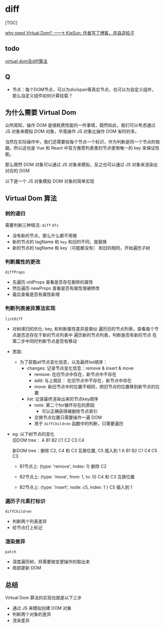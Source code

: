 # diff
[TOC]

[why need Virtual Dom? ---> KieSun: 作者写了博客，并自造轮子](https://github.com/KieSun/My-wheels/tree/master/Virtual%20Dom)

## todo
[virtual dom及diff算法](https://github.com/HolyZheng/holyZheng-blog/issues/14)

##  Q
- 节点：每个DOM节点，可以为div/span等真实节点，也可以为自定义组件，那么自定义组件如何计算挂载？

## 为什么需要 Virtual Dom
众所周知，操作 DOM 是很耗费性能的一件事情，既然如此，我们可以考虑通过 JS 对象来模拟 DOM 对象，毕竟操作 JS 对象比操作 DOM 省时的多。

当然在实际操作中，我们还需要给每个节点一个标识，作为判断是同一个节点的依据。所以这也是 Vue 和 React 中官方推荐列表里的节点使用唯一的 key 来保证性能。

那么既然 DOM 对象可以通过 JS 对象来模拟，反之也可以通过 JS 对象来渲染出对应的 DOM

以下是一个 JS 对象模拟 DOM 对象的简单实现

## Virtual Dom 算法
###  树的递归
需要判断三种情况: `diff` `dfs`
- 没有新的节点，那么什么都不用做
- 新的节点的 tagName 和 `key` 和旧的不同，就替换
- 新的节点的 tagName 和 key（可能都没有） 和旧的相同，开始遍历子树

###  判断属性的更改
`diffProps`
- 先遍历 oldProps 查看是否存在删除的属性
- 然后遍历 newProps 查看是否有属性值被修改
- 最后查看是否有属性新增

###  判断列表差异算法实现
`listDiff`
- 对树递归的优化: key, 和判断属性差异是类似
  遍历旧的节点列表，查看每个节点是否还存在于新的节点列表中
  遍历新的节点列表，判断是否有新的节点
  在第二步中同时判断节点是否有移动
- 思路:
  - 为了获取all节点变化信息，以及最终list顺序：
    - changes: 记录节点变化信息：remove & insert & move
      - remove: 在旧节点中存在，新节点中不存在
      - add: 与上相反： 在旧节点中不存在，新节点中存在
      - move: 新旧节点中的位置不相同，把旧节点的位置移到新节点的位置
    - list: 记录最终渲染出来的节点key顺序
      - note: 第二个for循环存在的原因
        - 可以正确获得被删除节点索引
      - 交换节点位置只需要操作一遍 DOM
      - 用于 `diffChildren` 函数中的判断，只需要遍历
- eg: 以下树节点的变化    
  旧DOM tree：
        A
    B1      B2
  C1 C2   C3 C4

  新DOM tree：删除 C2, C4 和 C3 互换位置, C5 插入到 1
        A
    B1      B2
  C1      C4 C5 C3

  - B1节点上: {type: 'remove', index: 1}  删除 C2

  - B2节点上: {type: 'move', from: 1, to: 0}   C4 和 C3 互换位置
  - B2节点上: {type: 'insert', node: c5, index: 1 } C5 插入到 1

###  遍历子元素打标识
`diffChildren`
- 判断两个列表差异
- 给节点打上标记


###  渲染差异
`patch`
- 深度遍历树，将需要做变更操作的取出来
- 局部更新 DOM


##  总结
Virtual Dom 算法的实现也就是以下三步

- 通过 JS 来模拟创建 DOM 对象
- 判断两个对象的差异
- 渲染差异